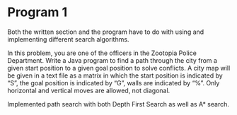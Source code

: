# Program 1

Both the written section and the program have to do with using and implementing different search algorithms.   

In this problem, you are one of the officers in the Zootopia Police Department. Write a Java program to find 
a path through the city from a given start position to a given goal position to solve conflicts. A city map 
will be given in a text file as a matrix in which the start position is indicated by “S”, the goal position is 
indicated by “G”, walls are indicated by “%”. Only horizontal and vertical moves are allowed, not diagonal.   

Implemented path search with both Depth First Search as well as A* search.
